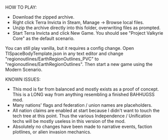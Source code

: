 HOW TO PLAY:
- Download the zipped archive.
- Right click Terra Invicta in Steam, Manage -> Browse local files.
- Unzip the archive directly into this folder, overwriting files as prompted.
- Start Terra Invicta and click New Game. You should see "Project Valkyrie Core" as the default scenario.

You can still play vanilla, but it requires a config change.
Open TISpaceBodyTemplate.json in any text editor and change "regionoutlines/EarthRegionOutlines_PVC" to "regionoutlines/EarthRegionOutlines". Then start a new game using the Modern Scenario.

KNOWN ISSUES:
- This mod is far from balanced and mostly exists as a proof of concept. This is a LONG way from anything resembling a finished BAHHUGSS mod.
- Many nations' flags and federation / union names are placeholders.
- All nation claims are enabled at start because I didn't want to touch the tech tree at this point. Thus the various Independence / Unification techs will be mostly useless in this version of the mod.
- Absolutely no changes have been made to narrative events, faction plotlines, or alien invasion mechanics.
